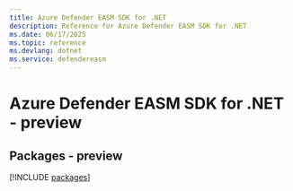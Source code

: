 ```yaml
---
title: Azure Defender EASM SDK for .NET
description: Reference for Azure Defender EASM SDK for .NET
ms.date: 06/17/2025
ms.topic: reference
ms.devlang: dotnet
ms.service: defendereasm
---
```

# Azure Defender EASM SDK for .NET - preview
## Packages - preview
[!INCLUDE [packages](defender-easm-index.md)]